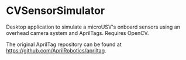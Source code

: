 # CVSensorSimulator

Desktop application to simulate a microUSV's onboard sensors using an overhead camera system and AprilTags. Requires OpenCV.

The original AprilTag repository can be found at https://github.com/AprilRobotics/apriltag.
